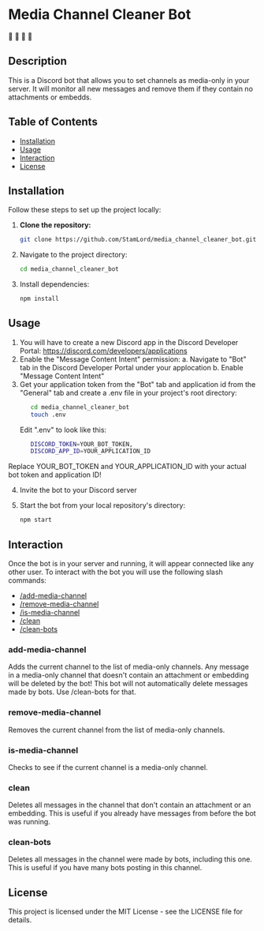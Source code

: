 # Media Channel Cleaner Bot

🧹 🧹 🧹 🧹

## Description

This is a Discord bot that allows you to set channels as media-only in your server.
It will monitor all new messages and remove them if they contain no attachments or embedds.

## Table of Contents

- [Installation](#installation)
- [Usage](#usage)
- [Interaction](#interaction)
- [License](#license)

## Installation

Follow these steps to set up the project locally:

1. **Clone the repository:**

   ```bash
   git clone https://github.com/StamLord/media_channel_cleaner_bot.git
   ```
2. Navigate to the project directory:
   ```bash
   cd media_channel_cleaner_bot
   ```
3. Install dependencies:
   ```bash
   npm install
   ```

## Usage

1. You will have to create a new Discord app in the Discord Developer Portal:
    https://discord.com/developers/applications
2. Enable the "Message Content Intent" permission:
  a. Navigate to "Bot" tab in the Discord Developer Portal under your applocation
  b. Enable "Message Content Intent"
3. Get your application token from the "Bot" tab and application id from the "General" tab and create a .env file in your project's root directory:
   ```bash
      cd media_channel_cleaner_bot
      touch .env
   ```
   Edit ".env" to look like this:
   ```bash
      DISCORD_TOKEN=YOUR_BOT_TOKEN,
      DISCORD_APP_ID=YOUR_APPLICATION_ID
   ```
  Replace YOUR_BOT_TOKEN and YOUR_APPLICATION_ID with your actual bot token and application ID!
  
4. Invite the bot to your Discord server
   
5. Start the bot from your local repository's directory:
   ```bash
   npm start
   ```

## Interaction

Once the bot is in your server and running, it will appear connected like any other user.
To interact with the bot you will use the following slash commands:
* [/add-media-channel](#add-media-channel)
* [/remove-media-channel](#remove-media-channel)
* [/is-media-channel](#is-media-channel)
* [/clean](#clean)
* [/clean-bots](#clean-bots)

### add-media-channel
Adds the current channel to the list of media-only channels.
Any message in a media-only channel that doesn't contain an attachment or embedding will be deleted by the bot!
This bot will not automatically delete messages made by bots. Use /clean-bots for that.

### remove-media-channel
Removes the current channel from the list of media-only channels.

### is-media-channel
Checks to see if the current channel is a media-only channel.

### clean
Deletes all messages in the channel that don't contain an attachment or an embedding.
This is useful if you already have messages from before the bot was running.

### clean-bots
Deletes all messages in the channel were made by bots, including this one.
This is useful if you have many bots posting in this channel.

## License
This project is licensed under the MIT License - see the LICENSE file for details.
